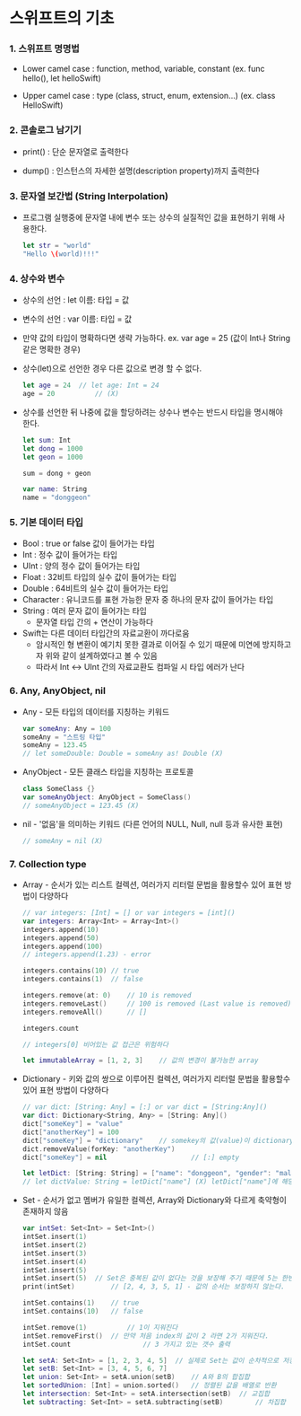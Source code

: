 # 스위프트의 기초

### 1. 스위프트 명명법

- Lower camel case : function, method, variable, constant (ex. func hello(), let helloSwift)

- Upper camel case : type (class, struct, enum, extension...) (ex. class HelloSwift)

### 2. 콘솔로그 남기기

- print() : 단순 문자열로 출력한다

- dump() : 인스턴스의 자세한 설명(description property)까지 출력한다

### 3. 문자열 보간법 (String Interpolation)

- 프로그램 실행중에 문자열 내에 변수 또는 상수의 실질적인 값을 표현하기 위해 사용한다.

  ```swift
  let str = "world"
  "Hello \(world)!!!"
  ```

### 4. 상수와 변수

- 상수의 선언 : let 이름: 타입 = 값

- 변수의 선언 : var 이름: 타입 = 값

- 만약 값의 타입이 명확하다면 생략 가능하다. ex. var age = 25 (값이 Int나 String같은 명확한 경우)

- 상수(let)으로 선언한 경우 다른 값으로 변경 할 수 없다.

  ```swift
  let age = 24	// let age: Int = 24
  age = 20			// (X)
  ```

- 상수를 선언한 뒤 나중에 값을 할당하려는 상수나 변수는 반드시 타입을 명시해야 한다.

  ```swift
  let sum: Int
  let dong = 1000
  let geon = 1000
  
  sum = dong + geon
  
  var name: String
  name = "donggeon"
  ```

  

### 5. 기본 데이터 타입

- Bool : true or false 값이 들어가는 타입
- Int : 정수 값이 들어가는 타입
- UInt : 양의 정수 값이 들어가는 타입
- Float : 32비트 타입의 실수 값이 들어가는 타입
- Double : 64비트의 실수 값이 들어가는 타입
- Character : 유니코드를 표현 가능한 문자 중 하나의 문자 값이 들어가는 타입
- String : 여러 문자 값이 들어가는 타입
  - 문자열 타입 간의 + 연산이 가능하다
- Swift는 다른 데이터 타입간의 자료교환이 까다로움
  - 암시적인 형 변환이 예기치 못한 결과로 이어질 수 있기 때문에 미연에 방지하고자 위와 같이 설계하였다고 볼 수 있음
  - 따라서 Int <-> UInt 간의 자료교환도 컴파일 시 타입 에러가 난다

### 6. Any, AnyObject, nil

- Any - 모든 타입의 데이터를 지칭하는 키워드

  ```swift
  var someAny: Any = 100
  someAny = "스트링 타입"
  someAny = 123.45
  // let someDouble: Double = someAny as! Double (X)
  ```

- AnyObject - 모든 클래스 타입을 지칭하는 프로토콜

  ```swift
  class SomeClass {}
  var someAnyObject: AnyObject = SomeClass()
  // someAnyObject = 123.45 (X)
  ```

- nil - '없음'을 의미하는 키워드 (다른 언어의 NULL, Null, null 등과 유사한 표현)

  ```swift
  // someAny = nil (X)
  ```

### 7. Collection type

- Array - 순서가 있는 리스트 컬렉션, 여러가지 리터럴 문법을 활용할수 있어 표현 방법이 다양하다

  ```swift
  // var integers: [Int] = [] or var integers = [int]()
  var integers: Array<Int> = Array<Int>()
  integers.append(10)
  integers.append(50)
  integers.append(100)
  // integers.append(1.23) - error
  
  integers.contains(10)	// true
  integers.contains(1)	// false
  
  integers.remove(at: 0)	// 10 is removed
  integers.removeLast()		// 100 is removed (Last value is removed)
  integers.removeAll()		// []
  
  integers.count
  
  // integers[0] 비어있는 값 접근은 위험하다
  
  let immutableArray = [1, 2, 3]	// 값의 변경이 불가능한 array
  ```

- Dictionary - 키와 값의 쌍으로 이루어진 컬렉션, 여러가지 리터럴 문법을 활용할수 있어 표현 방법이 다양하다

  ```swift
  // var dict: [String: Any] = [:] or var dict = [String:Any]()
  var dict: Dictionary<String, Any> = [String: Any]()
  dict["someKey"] = "value"
  dict["anotherKey"] = 100
  dict["someKey"] = "dictionary"	// somekey의 값(value)이 dictionary로 수정
  dict.removeValue(forKey: "anotherKey")
  dict["someKey"] = nil						// [:] empty
  
  let letDict: [String: String] = ["name": "donggeon", "gender": "male"]		// 값의 변경이 불가능
  // let dictValue: String = letDict["name"] (X) letDict["name"]에 해당하는 value가 값이 있을 수도 없을 수도 있기 때문
  ```

- Set - 순서가 없고 멤버가 유일한 컬렉션, Array와 Dictionary와 다르게 축약형이 존재하지 않음

  ```swift
  var intSet: Set<Int> = Set<Int>()
  intSet.insert(1)
  intSet.insert(2)
  intSet.insert(3)
  intSet.insert(4)
  intSet.insert(5)
  intSet.insert(5)	// Set은 중복된 값이 없다는 것을 보장해 주기 때문에 5는 한번만 들어 간다.
  print(intSet)			// [2, 4, 3, 5, 1] - 값의 순서는 보장하지 않는다.
  
  intSet.contains(1)	// true
  intSet.contains(10)	// false
  
  intSet.remove(1)			// 1이 지워진다
  intSet.removeFirst()	// 만약 처음 index의 값이 2 라면 2가 지워진다.
  intSet.count					// 3 가지고 있는 갯수 출력
  
  let setA: Set<Int> = [1, 2, 3, 4, 5]	// 실제로 Set는 값이 순차적으로 저장되지 않는다
  let setB: Set<Int> = [3, 4, 5, 6, 7]
  let union: Set<Int> = setA.union(setB)	// A와 B의 합집합
  let sortedUnion: [Int] = union.sorted()	// 정렬된 값을 배열로 반환
  let intersection: Set<Int> = setA.intersection(setB)	// 교집합
  let subtracting: Set<Int> = setA.subtracting(setB)		// 차집합
  ```

  